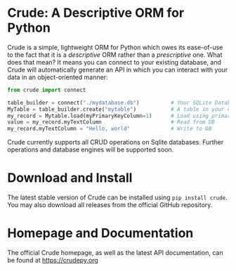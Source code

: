 # Crude: A Descriptive ORM for Python
Crude is a simple, lightweight ORM for Python which owes its ease-of-use to the
fact that it is a _descriptive_ ORM rather than a _prescriptive_ one. What does
that mean? It means you can connect to your existing database, and Crude will
automatically generate an API in which you can interact with your data in an
object-oriented manner:

```python
from crude import connect

table_builder = connect("./mydatabase.db")          # Your SQLite Database
MyTable = table_builder.create("mytable")           # A table in your database
my_record = Mytable.load(myPrimaryKeyColumn=1)      # Load using primary key(s)  
value = my_record.myTextColumn                      # Read from DB
my_record.myTextColumn = "Hello, world"             # Write to DB
```

Crude currently supports all CRUD operations on Sqlite databases. Further
operations and database engines will be supported soon.

# Download and Install
The latest stable version of Crude can be installed using `pip install crude`.
You may also download all releases from the official GitHub repository.

# Homepage and Documentation
The official Crude homepage, as well as the latest API documentation, can be
found at https://crudepy.org